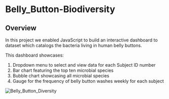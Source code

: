 # Belly_Button-Biodiversity

## Overview
In this project we enabled JavaScript to build an interactive dashboard to dataset which catalogs the bacteria living in human belly buttons.

This dashboard showcases:

1. Dropdown menu to select and view data for each Subject ID number
2. Bar chart featuring the top ten microbial species
3. Bubble chart showcasing all microbial species
4. Gauge for the frequency of belly button washes weekly for each subject

![Belly_Button_Diversity](https://user-images.githubusercontent.com/110632671/202890391-9b58b38c-507f-46c1-9d05-2e438b7e2295.png)
